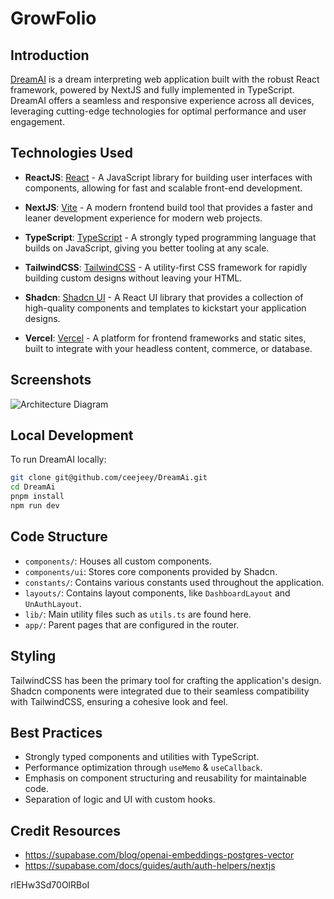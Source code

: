 # GrowFolio

## Introduction

[DreamAI](https://dream-ai-omega.vercel.app/) is a dream interpreting web application built with the robust React framework, powered by NextJS and fully implemented in TypeScript. DreamAI offers a seamless and responsive experience across all devices, leveraging cutting-edge technologies for optimal performance and user engagement.

## Technologies Used

- **ReactJS**: [React](https://reactjs.org/) - A JavaScript library for building user interfaces with components, allowing for fast and scalable front-end development.

- **NextJS**: [Vite](https://NextJS.dev/) - A modern frontend build tool that provides a faster and leaner development experience for modern web projects.

- **TypeScript**: [TypeScript](https://www.typescriptlang.org/) - A strongly typed programming language that builds on JavaScript, giving you better tooling at any scale.

- **TailwindCSS**: [TailwindCSS](https://tailwindcss.com/) - A utility-first CSS framework for rapidly building custom designs without leaving your HTML.

- **Shadcn**: [Shadcn UI](https://ui.shadcn.com/) - A React UI library that provides a collection of high-quality components and templates to kickstart your application designs.

- **Vercel**: [Vercel](https://vercel.com/) - A platform for frontend frameworks and static sites, built to integrate with your headless content, commerce, or database.

## Screenshots

<!-- - ###### Home Page - Desktop -->
<!-- ![HomePage Desktop](</src/assets//homepage_desktop.png>) -->

<!-- ## Router Architecture -->

![Architecture Diagram](/src/assets//router_diagram.png)

<!-- ## Features

- Responsive layout compatible with various screen sizes.
- Progressive Web App capabilities for offline usage and installability.
- Theming support with Dark and Light mode preferences.
- Comprehensive typing with TypeScript for robustness. -->

## Local Development

To run DreamAI locally:

```bash
git clone git@github.com/ceejeey/DreamAi.git
cd DreamAi
pnpm install
npm run dev
```

## Code Structure

- `components/`: Houses all custom components.
- `components/ui`: Stores core components provided by Shadcn.
- `constants/`: Contains various constants used throughout the application.
  <!-- - `context/`: Includes React context files, particularly for authentication functions. -->
  <!-- - `hooks/`: Comprises all custom and reusable React hooks. -->
- `layouts/`: Contains layout components, like `DashboardLayout` and `UnAuthLayout`.
- `lib/`: Main utility files such as `utils.ts` are found here.
- `app/`: Parent pages that are configured in the router.
<!-- - `types/`: Reusable TypeScript types for the application. -->

<!-- ### Usage Instructions

To begin using our platform, simply enter a valid email address for login; the system will verify the format to ensure it's correct. After logging in, you'll be directed to the homepage, which displays an extensive list of stocks for you to explore.

#### Navigating Stocks
- **Selecting Stocks**: Navigate through the stocks using the horizontal list located at the top of the page.
- **Viewing Stock Information**: Once a stock is selected, detailed information, including a dynamic chart of the stock's performance, will appear below. This allows you to analyze the stock's historical data at a glance.

#### Customizing Your Experience
- **Timeframe Adjustment**: Customize the chart view by switching between different timeframes. The chart will update automatically to reflect the selected period, providing you with tailored insights into the stock's performance.
- **Theme Preferences**: Enhance your viewing experience by toggling between Dark and Light themes. This feature allows you to choose the interface appearance that best suits your preference or current lighting conditions.

#### Managing Your Account
- **Profile Overview**: Access your profile to view the email address you're currently logged in with, ensuring you're always aware of which account you're using.
- **Logout Functionality**: Securely log out of your account when needed. Our system ensures your login remains persistent through the use of `localStorage`, so you won't have to log in every time you visit. -->

## Styling

TailwindCSS has been the primary tool for crafting the application's design. Shadcn components were integrated due to their seamless compatibility with TailwindCSS, ensuring a cohesive look and feel.

## Best Practices

- Strongly typed components and utilities with TypeScript.
- Performance optimization through `useMemo` & `useCallback`.
- Emphasis on component structuring and reusability for maintainable code.
- Separation of logic and UI with custom hooks.

<!-- #####Example for custom hook:  -->
<!-- ![Architecture Diagram](<./src/assets//hook_diagram.png>) -->

## Credit Resources

- https://supabase.com/blog/openai-embeddings-postgres-vector
- https://supabase.com/docs/guides/auth/auth-helpers/nextjs

rlEHw3Sd70OlRBoI
